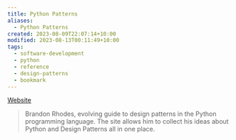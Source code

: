 ```yaml
---
title: Python Patterns
aliases:
  - Python Patterns
created: 2023-08-09T22:07:14+10:00
modified: 2023-08-13T00:11:49+10:00
tags:
  - software-development
  - python
  - reference
  - design-patterns
  - bookmark
---
```


[Website](https://python-patterns.guide/)

> Brandon Rhodes, evolving guide to design patterns in the Python programming language. The site allows him to collect his ideas about Python and Design Patterns all in one place.
